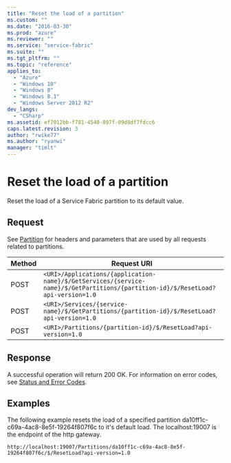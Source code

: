 ```yaml
---
title: "Reset the load of a partition"
ms.custom: ""
ms.date: "2016-03-30"
ms.prod: "azure"
ms.reviewer: ""
ms.service: "service-fabric"
ms.suite: ""
ms.tgt_pltfrm: ""
ms.topic: "reference"
applies_to: 
  - "Azure"
  - "Windows 10"
  - "Windows 8"
  - "Windows 8.1"
  - "Windows Server 2012 R2"
dev_langs: 
  - "CSharp"
ms.assetid: ef7012bb-f781-4540-897f-09d8df7fdcc6
caps.latest.revision: 3
author: "rwike77"
ms.author: "ryanwi"
manager: "timlt"
---
```

# Reset the load of a partition
Reset the  load of a Service Fabric partition to its default value.  
  
## Request  
 See [Partition](../ServiceFabricREST/partition.md) for headers and parameters that are used by all requests related to partitions.  
  
|Method|Request URI|  
|------------|-----------------|  
|POST|`<URI>/Applications/{application-name}/$/GetServices/{service-name}/$/GetPartitions/{partition-id}/$/ResetLoad?api-version=1.0`|  
|POST|`<URI>/Services/{service-name}/$/GetPartitions/{partition-id}/$/ResetLoad?api-version=1.0`|  
|POST|`<URI>/Partitions/{partition-id}/$/ResetLoad?api-version=1.0`|  
  
## Response  
 A successful operation will return 200 OK. For information on error codes, see [Status and Error Codes](../ServiceFabricREST/status-and-error-codes1.md).  
  
## Examples  
 The following example resets the load of a specified partition da10ff1c-c69a-4ac8-8e5f-19264f807f6c to it's default load. The localhost:19007 is the endpoint of the http gateway.  
  
```  
http://localhost:19007/Partitions/da10ff1c-c69a-4ac8-8e5f-19264f807f6c/$/ResetLoad?api-version=1.0  
  
```
